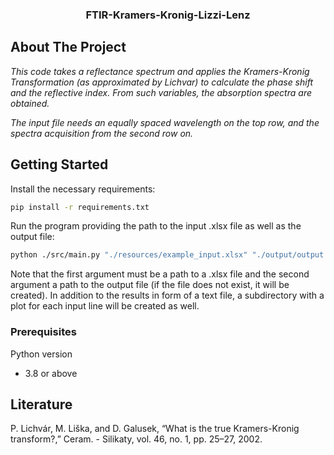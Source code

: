 <div align="center">
  <h3 align="center">
    FTIR-Kramers-Kronig-Lizzi-Lenz
  </h3>
</div>

<!-- ABOUT THE PROJECT -->
## About The Project
<em>
This code takes a reflectance spectrum and applies the Kramers-Kronig Transformation (as approximated by Lichvar) to calculate the phase shift and the reflective index. From such variables, the absorption spectra are obtained.

The input file needs an equally spaced wavelength on the top row, and the spectra acquisition from the second row on.
</em>

<!-- GETTING STARTED -->
## Getting Started

Install the necessary requirements:
```sh
pip install -r requirements.txt
```

Run the program providing the path to the input .xlsx file as well as the output file:
```sh
python ./src/main.py "./resources/example_input.xlsx" "./output/output.txt"
```
Note that the first argument must be a path to a .xlsx file and the second argument a path to the output file (if the file does not exist, it will be created).
In addition to the results in form of a text file, a subdirectory with a plot for each input line will be created as well.

### Prerequisites
Python version
  * 3.8 or above

<!-- LITERATURE -->
## Literature
P. Lichvár, M. Liška, and D. Galusek, “What is the true Kramers-Kronig transform?,” Ceram. - Silikaty, vol. 46, no. 1, pp. 25–27, 2002.
